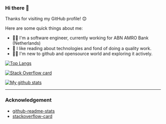 ### Hi there :wave:

Thanks for visiting my GitHub profile! :blush:

Here are some quick things about me:
- :man_artist: I'm a software engineer, currently working for ABN AMRO Bank (Netherlands)
- :book: I like reading about technologies and fond of doing a quality work.
- :man_juggling: I'm new to github and opensource world and exploring it actively.

[![Top Langs](https://github-readme-stats.vercel.app/api/top-langs/?username=tejas-nagchandi&theme=dark)](https://github.com/tejas-nagchandi)

[![Stack Overflow card](https://stackoverflow-card.vercel.app/?userID=3954965&theme=stackoverflow-dark)](https://github.com/tejas-nagchandi)

[![My github stats](https://github-readme-stats.vercel.app/api?username=tejas-nagchandi&show_icons=true&hide_title=false&count_private=true&theme=dark)](https://github.com/tejas-nagchandi)

---
### Acknowledgement
* [github-readme-stats](https://github.com/anuraghazra/github-readme-stats)
* [stackoverflow-card](https://github.com/nschloe/stackoverflow-card)